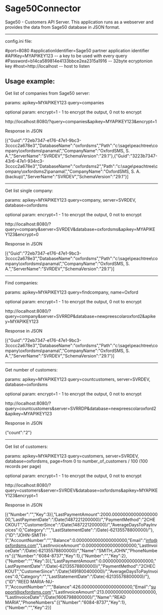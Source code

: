 # Sage50Connector
Sage50 - Customers API Server.
This application runs as a webserver and provides the data from Sage50 database in JSON format.

--------------
config.ini file:

#port=8080
#applicationIdentifier=Sage50 partner application identifier
#APIKey=MYAPIKEY123 -- a key to be used with every query
#Password=b14ca589814e4133bbce2ea2315a1916  -- 32byte ecryptonion key
#host=http://localhost -- host to listen

Usage example:
------------------------------------------------

Get list of companies from Sage50 server:

params:
apikey=MYAPIKEY123
query=companies

optional param:
encrypt=1   - 1 to encrypt the output, 0 not to encrypt

http://localhost:8080/?query=companies&apikey=MYAPIKEY123&encrypt=1 

Response in JSON

[{"Guid":"72eb7347-e176-47e1-9bc3-3cccc2a678e3","DatabaseName":"oxfordsms","Path":"c:\\sage\\peachtree\\company\\oxfordsms\\panama\\","CompanyName":"OxfordSMS, S. A.","ServerName":"SVRDEV","SchemaVersion":"29.1"},{"Guid":"3223b7347-43r6-47e1-934rc3-3cccc2a678e3","DatabaseName":"oxfordsms2","Path":"c:\\sage\\peachtree\\company\\oxfordsms2\\panama\\","CompanyName":"OxfordSMS, S. A. (backup)","ServerName":"SVRDEV","SchemaVersion":"29.1"}]

------------------------------------------------

Get list single company:

params:
apikey=MYAPIKEY123
query=company,
server=SVRDEV,
database=oxfordsms

optional param:
encrypt=1   - 1 to encrypt the output, 0 not to encrypt

http://localhost:8080/?query=company&server=SVRDEV&database=oxfordsms&apikey=MYAPIKEY123&encrypt=0

Response in JSON

[{"Guid":"72eb7347-e176-47e1-9bc3-3cccc2a678e3","DatabaseName":"oxfordsms","Path":"c:\\sage\\peachtree\\company\\oxfordsms\\panama\\","CompanyName":"OxfordSMS, S. A.","ServerName":"SVRDEV","SchemaVersion":"29.1"}]

------------------------------------------------

Find companies:

params:
apikey=MYAPIKEY123
query=findcompany,
name=Oxford

optional param:
encrypt=1   - 1 to encrypt the output, 0 not to encrypt

http://localhost:8080/?query=company&server=SVRRDP&database=newpreescolaroxford2&apikey=MYAPIKEY123

Response in JSON

[{"Guid":"72eb7347-e176-47e1-9bc3-3cccc2a678e3","DatabaseName":"oxfordsms","Path":"c:\\sage\\peachtree\\company\\oxfordsms\\panama\\","CompanyName":"OxfordSMS, S. A.","ServerName":"SVRDEV","SchemaVersion":"29.1"}]



------------------------------------------------

Get number of customers:

params:
apikey=MYAPIKEY123
query=countcustomers,
server=SVRDEV,
database=oxfordsms

optional param:
encrypt=1   - 1 to encrypt the output, 0 not to encrypt

http://localhost:8080/?query=countcustomers&server=SVRRDP&database=newpreescolaroxford2&apikey=MYAPIKEY123

Response in JSON

{"count":"2"}

------------------------------------------------

Get list of customers:

params:
apikey=MYAPIKEY123
query=customers,
server=SVRDEV,
database=oxfordsms,
page=from 0 to number_of_customers / 100 (100 records per page)

optional param:
encrypt=1   - 1 to encrypt the output, 0 not to encrypt

http://localhost:8080/?query=customers&server=SVRDEV&database=oxfordsms&apikey=MYAPIKEY123&encrypt=1

Response in JSON

[{"Number":"","Key":3}],"LastPaymentAmount":2000.0000000000000000000,"LastPaymentDate":"\/Date(1487221200000)\/","PaymentMethod":"2CHECKOUT","CustomerSince":"\/Date(1487221200000)\/","AverageDaysToPayInvoices":0,"Category":"","LastStatementDate":"\/Date(-62135578800000)\/"},{"ID":"JOHN-SMITH-1","AccountNumber":"","Balance":0.0000000000000000000,"Email":"info@oxfordsms.com","LastInvoiceAmount":0.0000000000000000000,"LastInvoiceDate":"\/Date(-62135578800000)\/","Name":"SMITH,JOHN","PhoneNumbers":[{"Number":"6084-8737","Key":1},{"Number":"","Key":2},{"Number":"","Key":3}],"LastPaymentAmount":0.0000000000000000000,"LastPaymentDate":"\/Date(-62135578800000)\/","PaymentMethod":"2CHECKOUT","CustomerSince":"\/Date(1491800400000)\/","AverageDaysToPayInvoices":0,"Category":"","LastStatementDate":"\/Date(-62135578800000)\/"},{"ID":"REED MARIA-NU-1","AccountNumber":"","Balance":426.0000000000000000000,"Email":"support@oxfordsms.com","LastInvoiceAmount":213.0000000000000000000,"LastInvoiceDate":"\/Date(1606798800000)\/","Name":"READ MARIA","PhoneNumbers":[{"Number":"6084-8737","Key":1},{"Number":"","Key":2}]



